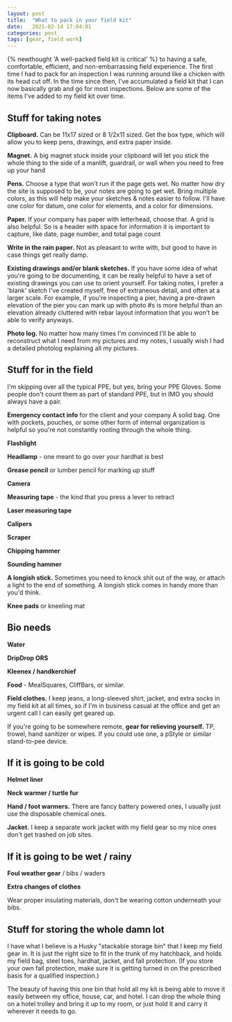 ```yaml
---
layout: post
title:  "What to pack in your field kit"
date:   2021-02-14 17:04:01
categories: post
tags: [gear, field work]
---
```


{% newthought 'A well-packed field kit is critical' %} to having a safe, comfortable, efficient, and non-embarrassing field experience. The first time I had to pack for an inspection I was running around like a chicken with its head cut off. In the time since then, I've accumulated a field kit that I can now basically grab and go for most inspections. Below are some of the items I've added to my field kit over time.

## Stuff for taking notes

**Clipboard.** Can be 11x17 sized or 8 1/2x11 sized. Get the box type, which will allow you to keep pens, drawings, and extra paper inside.

**Magnet.** A big magnet stuck inside your clipboard will let you stick the whole thing to the side of a manlift, guardrail, or wall when you need to free up your hand

**Pens.** Choose a type that won't run if the page gets wet. No matter how dry the site is supposed to be, your notes are going to get wet. Bring multiple colors, as this will help make your sketches & notes easier to follow. I'll have one color for datum, one color for elements, and a color for dimensions.

**Paper.** If your company has paper with letterhead, choose that. A grid is also helpful. So is a header with space for information it is important to capture, like date, page number, and total page count

**Write in the rain paper.** Not as pleasant to write with, but good to have in case things get really damp.

**Existing drawings and/or blank sketches.** If you have some idea of what you're going to be documenting, it can be really helpful to have a set of existing drawings you can use to orient yourself. For taking notes, I prefer a 'blank' sketch I've created myself, free of extraneous detail, and often at a larger scale. For example, if you're inspecting a pier, having a pre-drawn elevation of the pier you can mark up with photo #s is more helpful than an elevation already cluttered with rebar layout information that you won't be able to verify anyways.

**Photo log.** No matter how many times I'm convinced I'll be able to reconstruct what I need from my pictures and my notes, I usually wish I had a detailed photolog explaining all my pictures.

## Stuff for in the field
I'm skipping over all the typical PPE, but yes, bring your PPE
Gloves. Some people don't count them as part of standard PPE, but in IMO you should always have a pair.

**Emergency contact info** for the client and your company
A solid bag. One with pockets, pouches, or some other form of internal organization is helpful so you're not constantly rooting through the whole thing.

**Flashlight**

**Headlamp** - one meant to go over your hardhat is best

**Grease pencil** or lumber pencil for marking up stuff

**Camera**

**Measuring tape** - the kind that you press a lever to retract

**Laser measuring tape**

**Calipers**

**Scraper**

**Chipping hammer**

**Sounding hammer**

**A longish stick.** Sometimes you need to knock shit out of the way, or attach a light to the end of something. A longish stick comes in handy more than you'd think.

**Knee pads** or kneeling mat

## Bio needs
**Water**

**DripDrop ORS**

**Kleenex / handkerchief**

**Food** - MealSquares, CliffBars, or similar.

**Field clothes.** I keep jeans, a long-sleeved shirt, jacket, and extra socks in my field kit at all times, so if I'm in business casual at the office and get an urgent call I can easily get geared up.

If you're going to be somewhere remote, **gear for relieving yourself.** TP, trowel, hand sanitizer or wipes. If you could use one, a pStyle or similar stand-to-pee device.

## If it is going to be cold
**Helmet liner**

**Neck warmer / turtle fur**

**Hand / foot warmers.** There are fancy battery powered ones, I usually just use the disposable chemical ones.

**Jacket.** I keep a separate work jacket with my field gear so my nice ones don't get trashed on job sites.

## If it is going to be wet / rainy
**Foul weather gear** / bibs / waders

**Extra changes of clothes**

Wear proper insulating materials, don't be wearing cotton underneath your bibs.

## Stuff for storing the whole damn lot

I have what I believe is a Husky "stackable storage bin" that I keep my field gear in. It is just the right size to fit in the trunk of my hatchback, and holds my field bag, steel toes, hardhat, jacket, and fall protection. (If you store your own fall protection, make sure it is getting turned in on the prescribed basis for a qualified inspection.)

The beauty of having this one bin that hold all my kit is being able to move it easily between my office, house, car, and hotel. I can drop the whole thing on a hotel trolley and bring it up to my room, or just hold it and carry it wherever it needs to go.


